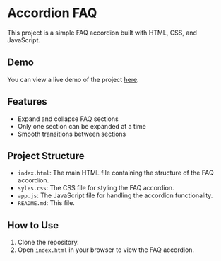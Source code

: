 # Accordion FAQ

This project is a simple FAQ accordion built with HTML, CSS, and JavaScript.

## Demo

You can view a live demo of the project [here](https://roadmap.sh/projects/accordion).

## Features

- Expand and collapse FAQ sections
- Only one section can be expanded at a time
- Smooth transitions between sections

## Project Structure

- `index.html`: The main HTML file containing the structure of the FAQ accordion.
- `syles.css`: The CSS file for styling the FAQ accordion.
- `app.js`: The JavaScript file for handling the accordion functionality.
- `README.md`: This file.

## How to Use

1. Clone the repository.
2. Open `index.html` in your browser to view the FAQ accordion.